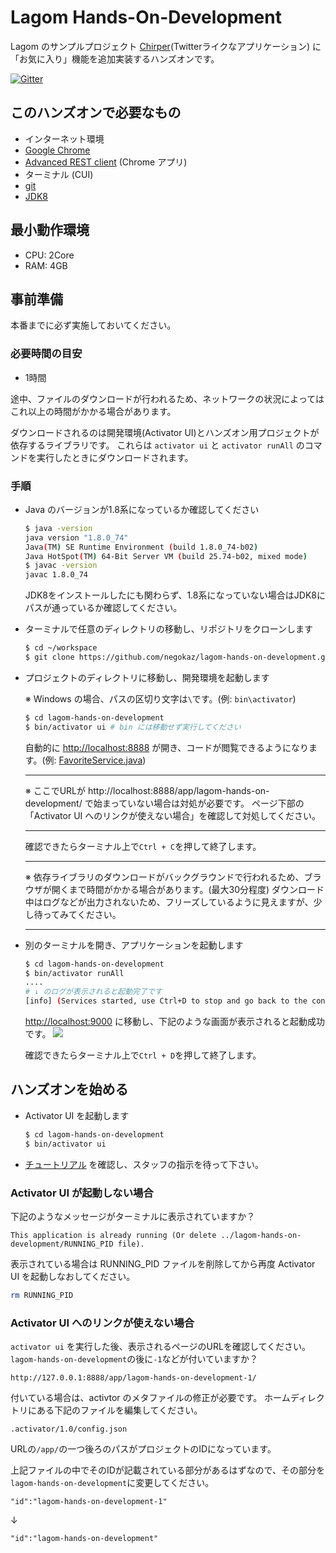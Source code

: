 # Lagom Hands-On-Development

Lagom のサンプルプロジェクト [Chirper](https://github.com/lagom/activator-lagom-java-chirper)(Twitterライクなアプリケーション) に「お気に入り」機能を追加実装するハンズオンです。

[![Gitter](https://badges.gitter.im/negokaz/lagom-hands-on-development.svg)](https://gitter.im/negokaz/lagom-hands-on-development?utm_source=badge&utm_medium=badge&utm_campaign=pr-badge)

## このハンズオンで必要なもの

* インターネット環境
* [Google Chrome](https://www.google.co.jp/chrome/browser/desktop/)
* [Advanced REST client](https://chrome.google.com/webstore/detail/advanced-rest-client/hgmloofddffdnphfgcellkdfbfbjeloo/) (Chrome アプリ)
* ターミナル (CUI)
* [git](https://git-scm.com/)
* [JDK8](http://www.oracle.com/technetwork/java/javase/downloads/index.html)

## 最小動作環境

* CPU: 2Core
* RAM: 4GB

## 事前準備

本番までに必ず実施しておいてください。

### 必要時間の目安
* 1時間

途中、ファイルのダウンロードが行われるため、ネットワークの状況によってはこれ以上の時間がかかる場合があります。

ダウンロードされるのは開発環境(Activator UI)とハンズオン用プロジェクトが依存するライブラリです。
これらは `activator ui` と `activator runAll` のコマンドを実行したときにダウンロードされます。

### 手順

* Java のバージョンが1.8系になっているか確認してください

    ```bash
    $ java -version
    java version "1.8.0_74"
    Java(TM) SE Runtime Environment (build 1.8.0_74-b02)
    Java HotSpot(TM) 64-Bit Server VM (build 25.74-b02, mixed mode)
    $ javac -version
    javac 1.8.0_74
    ```
    JDK8をインストールしたにも関わらず、1.8系になっていない場合はJDK8にパスが通っているか確認してください。
* ターミナルで任意のディレクトリの移動し、リポジトリをクローンします

    ```bash
    $ cd ~/workspace
    $ git clone https://github.com/negokaz/lagom-hands-on-development.git
    ```

* プロジェクトのディレクトリに移動し、開発環境を起動します

    ※ Windows の場合、パスの区切り文字は`\`です。(例: `bin\activator`)

    ```bash
    $ cd lagom-hands-on-development
    $ bin/activator ui # bin には移動せず実行してください
    ```
    自動的に [http://localhost:8888](http://localhost:8888) が開き、コードが閲覧できるようになります。(例:  [FavoriteService.java](http://127.0.0.1:8888/app/lagom-hands-on-development/#code/favorite-api/src/main/java/sample/chirper/favorite/api/FavoriteService.java))

    -----

    ※ ここでURLが http://localhost:8888/app/lagom-hands-on-development/ で始まっていない場合は対処が必要です。
    ページ下部の「Activator UI へのリンクが使えない場合」を確認して対処してください。

    -----

    確認できたらターミナル上で`Ctrl + C`を押して終了します。

    -----

    ※ 依存ライブラリのダウンロードがバックグラウンドで行われるため、ブラウザが開くまで時間がかかる場合があります。(最大30分程度)
    ダウンロード中はログなどが出力されないため、フリーズしているように見えますが、少し待ってみてください。

    -----

* 別のターミナルを開き、アプリケーションを起動します

    ```bash
    $ cd lagom-hands-on-development
    $ bin/activator runAll
    ....
    # ↓ のログが表示されると起動完了です
    [info] (Services started, use Ctrl+D to stop and go back to the console...)
    ```

    [http://localhost:9000](http://localhost:9000) に移動し、下記のような画面が表示されると起動成功です。
    ![](doc/img/welcome-chiper.png)

    確認できたらターミナル上で`Ctrl + D`を押して終了します。

## ハンズオンを始める

* Activator UI を起動します

    ```bash
    $ cd lagom-hands-on-development
    $ bin/activator ui
    ```

* [チュートリアル](http://127.0.0.1:8888/app/lagom-hands-on-development/#tutorial/0) を確認し、スタッフの指示を待って下さい。


### Activator UI が起動しない場合

下記のようなメッセージがターミナルに表示されていますか？
```
This application is already running (Or delete ../lagom-hands-on-development/RUNNING_PID file).
```
表示されている場合は RUNNING_PID ファイルを削除してから再度 Activator UI を起動しなおしてください。
```bash
rm RUNNING_PID
```

### Activator UI へのリンクが使えない場合

`activator ui` を実行した後、表示されるページのURLを確認してください。
`lagom-hands-on-development`の後に`-1`などが付いていますか？
```
http://127.0.0.1:8888/app/lagom-hands-on-development-1/
```
付いている場合は、activtor のメタファイルの修正が必要です。
ホームディレクトリにある下記のファイルを編集してください。
```
.activator/1.0/config.json
```
URLの`/app/`の一つ後ろのパスがプロジェクトのIDになっています。

上記ファイルの中でそのIDが記載されている部分があるはずなので、その部分を`lagom-hands-on-development`に変更してください。
```
"id":"lagom-hands-on-development-1"
```
↓
```
"id":"lagom-hands-on-development"
```
